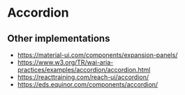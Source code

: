 Accordion
=========

Other implementations
---------------------

- https://material-ui.com/components/expansion-panels/
- https://www.w3.org/TR/wai-aria-practices/examples/accordion/accordion.html
- https://reacttraining.com/reach-ui/accordion/
- https://eds.equinor.com/components/accordion/
